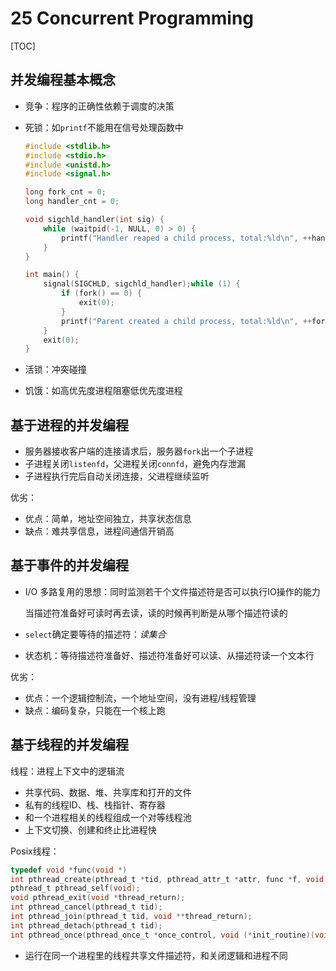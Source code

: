 # 25 Concurrent Programming



[TOC]



## 并发编程基本概念

* 竞争：程序的正确性依赖于调度的决策

* 死锁：如`printf`不能用在信号处理函数中

  ```c
  #include <stdlib.h>
  #include <stdio.h>
  #include <unistd.h>
  #include <signal.h>
  
  long fork_cnt = 0;
  long handler_cnt = 0;
  
  void sigchld_handler(int sig) {
      while (waitpid(-1, NULL, 0) > 0) {
          printf("Handler reaped a child process, total:%ld\n", ++handler_cnt);
      }
  }
  
  int main() {
      signal(SIGCHLD, sigchld_handler);while (1) {
          if (fork() == 0) {
              exit(0);
          }
          printf("Parent created a child process, total:%ld\n", ++fork_cnt);
      }
      exit(0);
  }
  
  ```

* 活锁：冲突碰撞

* 饥饿：如高优先度进程阻塞低优先度进程





## 基于进程的并发编程

* 服务器接收客户端的连接请求后，服务器`fork`出一个子进程
* 子进程关闭`listenfd`，父进程关闭`connfd`，避免内存泄漏
* 子进程执行完后自动关闭连接，父进程继续监听

优劣：

* 优点：简单，地址空间独立，共享状态信息
* 缺点：难共享信息，进程间通信开销高



## 基于事件的并发编程

* I/O 多路复用的思想：同时监测若干个文件描述符是否可以执行IO操作的能力

  当描述符准备好可读时再去读，读的时候再判断是从哪个描述符读的

* `select`确定要等待的描述符：*读集合*

* 状态机：等待描述符准备好、描述符准备好可以读、从描述符读一个文本行

优劣：

* 优点：一个逻辑控制流，一个地址空间，没有进程/线程管理
* 缺点：编码复杂，只能在一个核上跑





## 基于线程的并发编程

线程：进程上下文中的逻辑流

* 共享代码、数据、堆、共享库和打开的文件
* 私有的线程ID、栈、栈指针、寄存器
* 和一个进程相关的线程组成一个对等线程池
* 上下文切换、创建和终止比进程快

Posix线程：

```c
typedef void *func(void *)
int pthread_create(pthread_t *tid, pthread_attr_t *attr, func *f, void *arg);
pthread_t pthread_self(void);
void pthread_exit(void *thread_return);
int pthread_cancel(pthread_t tid);
int pthread_join(pthread_t tid, void **thread_return);
int pthread_detach(pthread_t tid);
int pthread_once(pthread_once_t *once_control, void (*init_routine)(void));
```

* 运行在同一个进程里的线程共享文件描述符，和关闭逻辑和进程不同

